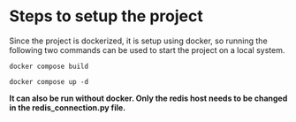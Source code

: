 # Steps to setup the project

Since the project is dockerized, it is setup using docker, so running the following two commands can be used to start the project on a local system.


```docker compose build```

```docker compose up -d```

<strong>It can also be run without docker. Only the redis host needs to be changed in the redis_connection.py file.</strong>